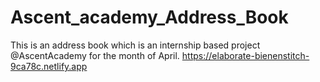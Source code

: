 # Ascent_academy_Address_Book
This is an address book which is an internship based project @AscentAcademy for the month of April.
https://elaborate-bienenstitch-9ca78c.netlify.app
